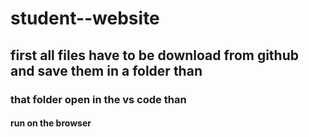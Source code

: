 # student--website
## first  all files have to be download from github and save them in a folder than 
### that folder open in the  vs code  than
####  run on the browser 

